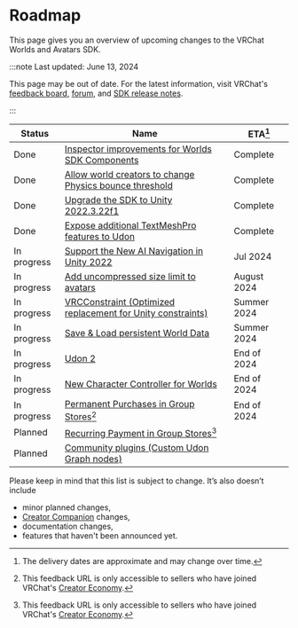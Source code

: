# Roadmap

This page gives you an overview of upcoming changes to the VRChat Worlds and Avatars SDK.

:::note Last updated: June 13, 2024

This page may be out of date. For the latest information, visit VRChat's [feedback board](https://feedback.vrchat.com/),  [forum](https://ask.vrchat.com/c/official/31), and [SDK release notes](/releases/).

:::

| Status      | Name                                                                                                                                                             | ETA[^1]     |
| ----------- | ---------------------------------------------------------------------------------------------------------------------------------------------------------------- | ----------- |
| Done        | [Inspector improvements for Worlds SDK Components](https://feedback.vrchat.com/sdk-bug-reports/p/inspector-improvements-for-worlds-sdk-components)               | Complete    |
| Done        | [Allow world creators to change Physics bounce threshold](https://feedback.vrchat.com/udon/p/allow-world-creators-to-change-physics-bounce-threshold)            | Complete    |
| Done        | [Upgrade the SDK to Unity 2022.3.22f1](https://feedback.vrchat.com/sdk-bug-reports/p/upgrade-the-sdk-to-unity-2022322f1)                                         | Complete    |
| Done        | [Expose additional TextMeshPro features to Udon](https://feedback.vrchat.com/udon/p/expose-additional-textmeshpro-features-to-udon)                              | Complete    |
| In progress | [Support the New AI Navigation in Unity 2022](https://feedback.vrchat.com/udon/p/support-the-new-ai-navigation-in-unity-2022)                                    | Jul 2024    |
| In progress | [Add uncompressed size limit to avatars](https://feedback.vrchat.com/avatar-30/p/add-memory-usage-limit-to-avatars)                                              | August 2024   |
| In progress | [VRCConstraint (Optimized replacement for Unity constraints)](https://feedback.vrchat.com/avatar-30/p/vrcconstraint-optimized-replacement-for-unity-constraints) | Summer 2024 |
| In progress | [Save & Load persistent World Data](https://feedback.vrchat.com/udon/p/save-load-persistent-world-data)                                                          | Summer 2024 |
| In progress | [Udon 2](https://feedback.vrchat.com/udon/p/udon-2)                                                                                                              | End of 2024 |
| In progress | [New Character Controller for Worlds](https://feedback.vrchat.com/udon/p/new-character-controller-for-worlds)                                                    | End of 2024 |
| In progress | [Permanent Purchases in Group Stores](https://feedback.vrchat.com/creator-economy-sellers/p/permanent-purchases-in-group-stores )[^2]                            | End of 2024 |
| Planned     | [Recurring Payment in Group Stores](https://feedback.vrchat.com/creator-economy-sellers/p/recurring-payment-in-group-stores)[^2]                                 |             |
| Planned     | [Community plugins (Custom Udon Graph nodes)](https://feedback.vrchat.com/udon/p/community-plugins-custom-udon-graph-nodes)                                      |             |                                                                                                                          |             |

Please keep in mind that this list is subject to change. It’s also doesn’t include
- minor planned changes,
- [Creator Companion](https://vcc.docs.vrchat.com/) changes,
- documentation changes,
- features that haven't been announced yet.

[^1]: The delivery dates are approximate and may change over time.
[^2]: This feedback URL is only accessible to sellers who have joined VRChat's [Creator Economy](/economy/).

